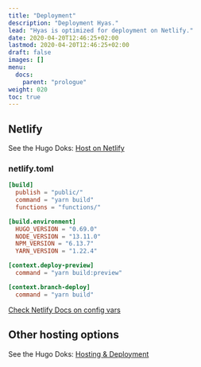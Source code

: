 ```yaml
---
title: "Deployment"
description: "Deployment Hyas."
lead: "Hyas is optimized for deployment on Netlify."
date: 2020-04-20T12:46:25+02:00
lastmod: 2020-04-20T12:46:25+02:00
draft: false
images: []
menu: 
  docs:
    parent: "prologue"
weight: 020
toc: true
---
```


## Netlify

See the Hugo Doks: [Host on Netlify](https://gohugo.io/hosting-and-deployment/hosting-on-netlify/)

### netlify.toml

```toml
[build]
  publish = "public/"
  command = "yarn build"
  functions = "functions/"

[build.environment]
  HUGO_VERSION = "0.69.0"
  NODE_VERSION = "13.11.0"
  NPM_VERSION = "6.13.7"
  YARN_VERSION = "1.22.4"

[context.deploy-preview]
  command = "yarn build:preview"

[context.branch-deploy]
  command = "yarn build"
```

[Check Netlify Docs on config vars](https://docs.netlify.com/configure-builds/environment-variables/#deploy-urls-and-metadata)

## Other hosting options

See the Hugo Doks: [Hosting & Deployment](https://gohugo.io/hosting-and-deployment/)
